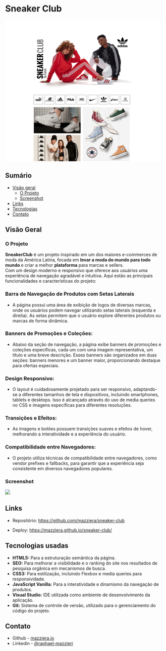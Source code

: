 # Sneaker Club

![](./src/design/preview-readme.jpg)

## Sumário

- [Visão geral](#visão-geral)
  - [O Projeto](#o-projeto)
  - [Screenshot](#screenshot)
- [Links](#links)
- [Tecnologias](#tecnologias-usadas)
- [Contato](#contato)


## Visão Geral

### O Projeto

<b>SneakerClub</b> é um projeto inspirado em um dos maiores e-commerces de moda da América Latina, focada em <b>
    levar a moda
    do mundo para todo mundo
</b>
e criar a melhor <b>plataforma</b>
para marcas e sellers. <br>
 Com um design moderno e responsivo que oferece aos usuários uma experiência de navegação agradável e intuitiva. Aqui estão as principais funcionalidades e características do projeto:

### Barra de Navegação de Produtos com Setas Laterais

- A página possui uma área de exibição de logos de diversas marcas, onde os usuários podem navegar utilizando setas laterais (esquerda e direita). As setas permitem que o usuário explore diferentes produtos ou marcas de forma dinâmica.

### Banners de Promoções e Coleções:

- Abaixo da seção de navegação, a página exibe banners de promoções e coleções específicas, cada um com uma imagem representativa, um título e uma breve descrição. Esses banners são organizados em duas seções: banners menores e um banner maior, proporcionando destaque para ofertas especiais.

### Design Responsivo:

- O layout é cuidadosamente projetado para ser responsivo, adaptando-se a diferentes tamanhos de tela e dispositivos, incluindo smartphones, tablets e desktops. Isso é alcançado através do uso de media queries no CSS e imagens específicas para diferentes resoluções.

### Transições e Efeitos:

- As imagens e botões possuem transições suaves e efeitos de hover, melhorando a interatividade e a experiência do usuário.

### Compatibilidade entre Navegadores:

- O projeto utiliza técnicas de compatibilidade entre navegadores, como vendor prefixes e fallbacks, para garantir que a experiência seja consistente em diversos navegadores populares.


### Screenshot

![](./src/design/preview-desktop-readme.gif)

## Links

- Repositório: https://github.com/mazziera/sneaker-club

- Deploy: https://mazziera.github.io/sneaker-club/

## Tecnologias usadas

- <b>HTML5:</b> Para a estruturação semântica da página.
- <b>SEO:</b> Para  melhorar a visibilidade e o ranking do site nos resultados de pesquisa orgânica em mecanismos de busca.
- <b>CSS3:</b> Para estilização, incluindo Flexbox e media queries para responsividade.
- <b>JavaScript Vanilla:</b> Para a interatividade e dinamismo da navegação de produtos.
- <b>Visual Studio:</b> IDE utilizada como ambiente de desenvolvimento da aplicação.
- <b>Git:</b> Sistema de controle de versão, utilizado para o gerenciamento do código do projeto.

## Contato

- Github - [mazziera.io](https://github.com/mazziera)
- Linkedin - [@raphael-mazzieri](https://www.linkedin.com/in/raphael-mazzieri/)